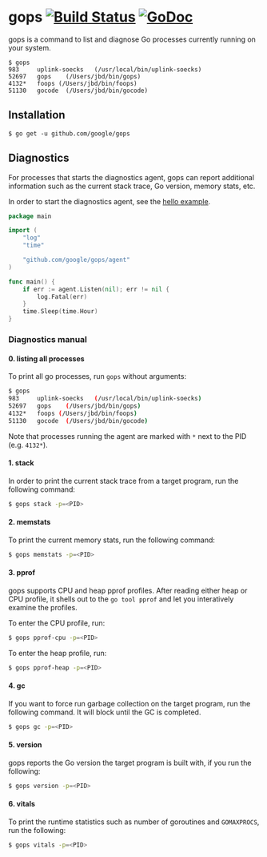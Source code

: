 # gops [![Build Status](https://travis-ci.org/google/gops.svg?branch=master)](https://travis-ci.org/google/gops) [![GoDoc](https://godoc.org/github.com/google/gops/agent?status.svg)](https://godoc.org/github.com/google/gops/agent)

gops is a command to list and diagnose Go processes currently running on your system.

```
$ gops
983     uplink-soecks	(/usr/local/bin/uplink-soecks)
52697   gops	(/Users/jbd/bin/gops)
4132*   foops (/Users/jbd/bin/foops)
51130   gocode	(/Users/jbd/bin/gocode)
```

## Installation

```
$ go get -u github.com/google/gops
```

## Diagnostics

For processes that starts the diagnostics agent, gops can report
additional information such as the current stack trace, Go version, memory
stats, etc.

In order to start the diagnostics agent, see the [hello example](https://github.com/google/gops/blob/master/examples/hello/main.go).

``` go
package main

import (
	"log"
	"time"

	"github.com/google/gops/agent"
)

func main() {
	if err := agent.Listen(nil); err != nil {
		log.Fatal(err)
	}
	time.Sleep(time.Hour)
}
```

### Diagnostics manual

#### 0. listing all processes

To print all go processes, run `gops` without arguments:
```sh
$ gops
983     uplink-soecks	(/usr/local/bin/uplink-soecks)
52697   gops	(/Users/jbd/bin/gops)
4132*   foops (/Users/jbd/bin/foops)
51130   gocode	(/Users/jbd/bin/gocode)
```

Note that processes running the agent are marked with `*` next to the PID (e.g. `4132*`).

#### 1. stack

In order to print the current stack trace from a target program, run the following command:

```sh
$ gops stack -p=<PID>

```

#### 2. memstats

To print the current memory stats, run the following command:

```sh
$ gops memstats -p=<PID>
```

#### 3. pprof

gops supports CPU and heap pprof profiles. After reading either heap or CPU profile,
it shells out to the `go tool pprof` and let you interatively examine the profiles.

To enter the CPU profile, run:

```sh
$ gops pprof-cpu -p=<PID>
```

To enter the heap profile, run:

```sh
$ gops pprof-heap -p=<PID>
```

#### 4.  gc

If you want to force run garbage collection on the target program, run the following command.
It will block until the GC is completed.

```sh
$ gops gc -p=<PID>
```

#### 5. version

gops reports the Go version the target program is built with, if you run the following:

```sh
$ gops version -p=<PID>
```

#### 6. vitals

To print the runtime statistics such as number of goroutines and `GOMAXPROCS`, run the following:
```sh
$ gops vitals -p=<PID>
```
